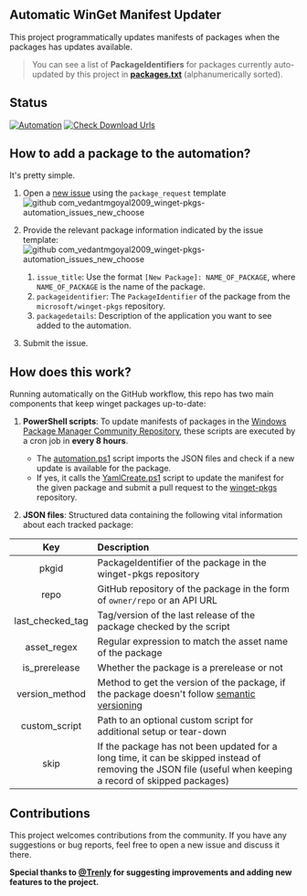 ## Automatic WinGet Manifest Updater

This project programmatically updates manifests of packages when the packages has updates available.

> You can see a list of **PackageIdentifiers** for packages currently auto-updated by this project in [**packages.txt**](./packages.txt) (alphanumerically sorted).

## Status

[![Automation](https://github.com/vedantmgoyal2009/winget-pkgs-automation/actions/workflows/automation.yml/badge.svg)](./actions/workflows/automation.yml)
[![Check Download Urls](https://github.com/vedantmgoyal2009/winget-pkgs-automation/actions/workflows/check-download-urls.yml/badge.svg)](./actions/workflows/check-download-urls.yml)

## How to add a package to the automation?

It's pretty simple. 

1. Open a [new issue](./issues/new?assignees=vedantmgoyal2009&labels=new+package&template=package-request.md&title=New+Package) using the `package_request` template  ![github com_vedantmgoyal2009_winget-pkgs-automation_issues_new_choose](https://user-images.githubusercontent.com/5055400/137201323-95e779e3-ae25-40f2-9893-46c9fd4c991a.png)
2. Provide the relevant package information indicated by the issue template:![github com_vedantmgoyal2009_winget-pkgs-automation_issues_new_choose](https://user-images.githubusercontent.com/5055400/137204006-b21b8c2a-f459-4de5-9164-aabc6e8b24db.png)

    1. `issue_title`: Use the format `[New Package]: NAME_OF_PACKAGE`, where `NAME_OF_PACKAGE` is the name of the package.
    1. `packageidentifier`: The `PackageIdentifier` of the package from the `microsoft/winget-pkgs` repository.
    1. `packagedetails`: Description of the application you want to see added to the automation.
4. Submit the issue.

## How does this work?

Running automatically on the GitHub workflow, this repo has two main components that keep winget packages up-to-date:

1. **PowerShell scripts**: To update manifests of packages in the [Windows Package Manager Community Repository](https://github.com/microsoft/winget-pkgs), these scripts are executed by a cron job in **every 8 hours**.  
    - The [automation.ps1](./automation.ps1) script imports the JSON files and check if a new update is available for the package. 
    - If yes, it calls the [YamlCreate.ps1](./YamlCreate) script to update the manifest for the given package and submit a pull request to the [winget-pkgs](https://github.com/microsoft/winget-pkgs) repository.

2. **JSON files**: Structured data containing the following vital information about each tracked package:

|  Key  | Description |
| :---: | :--- |
| pkgid | PackageIdentifier of the package in the winget-pkgs repository |
| repo | GitHub repository of the package in the form of `owner/repo` or an API URL |
| last_checked_tag | Tag/version of the last release of the package checked by the script |
| asset_regex | Regular expression to match the asset name of the package |
| is_prerelease | Whether the package is a prerelease or not |
| version_method | Method to get the version of the package, if the package doesn't follow [semantic versioning](https://semver.org) |
| custom_script | Path to an optional custom script for additional setup or tear-down |
| skip | If the package has not been updated for a long time, it can be skipped instead of removing the JSON file (useful when keeping a record of skipped packages) |

## Contributions

This project welcomes contributions from the community. If you have any suggestions or bug reports, feel free to open a new issue and discuss it there.

**Special thanks to [@Trenly](https://github.com/Trenly) for suggesting improvements and adding new features to the project.**
